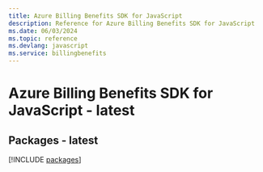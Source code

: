 ```yaml
---
title: Azure Billing Benefits SDK for JavaScript
description: Reference for Azure Billing Benefits SDK for JavaScript
ms.date: 06/03/2024
ms.topic: reference
ms.devlang: javascript
ms.service: billingbenefits
---
```

# Azure Billing Benefits SDK for JavaScript - latest
## Packages - latest
[!INCLUDE [packages](billing-benefits-index.md)]